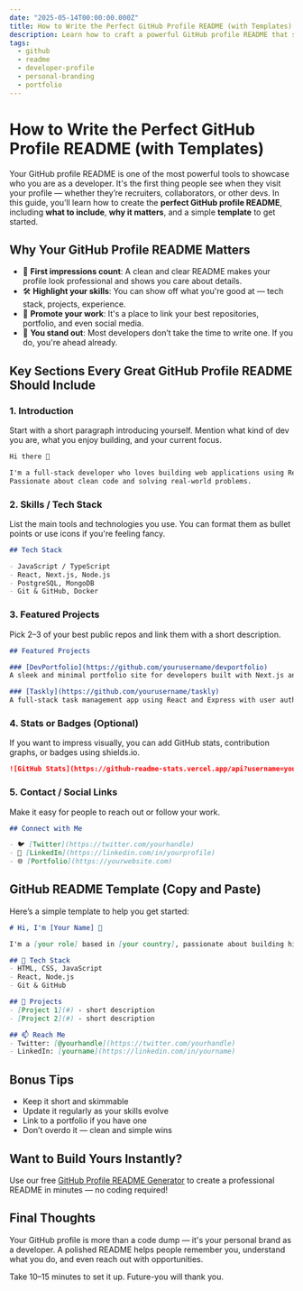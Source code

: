 ```yaml
---
date: "2025-05-14T00:00:00.000Z"
title: How to Write the Perfect GitHub Profile README (with Templates)
description: Learn how to craft a powerful GitHub profile README that stands out. This guide covers key sections, real examples, and templates to help you make a lasting impression.
tags:
  - github
  - readme
  - developer-profile
  - personal-branding
  - portfolio
---
```


# How to Write the Perfect GitHub Profile README (with Templates)

Your GitHub profile README is one of the most powerful tools to showcase who you are as a developer. It's the first thing people see when they visit your profile — whether they’re recruiters, collaborators, or other devs. In this guide, you’ll learn how to create the **perfect GitHub profile README**, including **what to include**, **why it matters**, and a simple **template** to get started.

## Why Your GitHub Profile README Matters

- 🧠 **First impressions count**: A clean and clear README makes your profile look professional and shows you care about details.
- 🛠️ **Highlight your skills**: You can show off what you're good at — tech stack, projects, experience.
- 📣 **Promote your work**: It's a place to link your best repositories, portfolio, and even social media.
- 👀 **You stand out**: Most developers don’t take the time to write one. If you do, you're ahead already.

## Key Sections Every Great GitHub Profile README Should Include

### 1. Introduction

Start with a short paragraph introducing yourself. Mention what kind of dev you are, what you enjoy building, and your current focus.

```markdown
Hi there 👋

I'm a full-stack developer who loves building web applications using React, Node.js, and TypeScript.
Passionate about clean code and solving real-world problems.
```

### 2. Skills / Tech Stack

List the main tools and technologies you use. You can format them as bullet points or use icons if you're feeling fancy.

```markdown
## Tech Stack

- JavaScript / TypeScript
- React, Next.js, Node.js
- PostgreSQL, MongoDB
- Git & GitHub, Docker
```

### 3. Featured Projects

Pick 2–3 of your best public repos and link them with a short description.

```markdown
## Featured Projects

### [DevPortfolio](https://github.com/yourusername/devportfolio)
A sleek and minimal portfolio site for developers built with Next.js and Tailwind CSS.

### [Taskly](https://github.com/yourusername/taskly)
A full-stack task management app using React and Express with user auth and real-time updates.
```

### 4. Stats or Badges (Optional)

If you want to impress visually, you can add GitHub stats, contribution graphs, or badges using shields.io.

```markdown
![GitHub Stats](https://github-readme-stats.vercel.app/api?username=yourusername&show_icons=true&theme=dracula)
```

### 5. Contact / Social Links

Make it easy for people to reach out or follow your work.

```markdown
## Connect with Me

- 🐦 [Twitter](https://twitter.com/yourhandle)
- 💼 [LinkedIn](https://linkedin.com/in/yourprofile)
- 🌐 [Portfolio](https://yourwebsite.com)
```

## GitHub README Template (Copy and Paste)

Here’s a simple template to help you get started:

```markdown
# Hi, I'm [Your Name] 👋

I'm a [your role] based in [your country], passionate about building high-quality web apps.

## 🔧 Tech Stack
- HTML, CSS, JavaScript
- React, Node.js
- Git & GitHub

## 📂 Projects
- [Project 1](#) - short description
- [Project 2](#) - short description

## 📫 Reach Me
- Twitter: [@yourhandle](https://twitter.com/yourhandle)
- LinkedIn: [yourname](https://linkedin.com/in/yourname)
```

## Bonus Tips

* Keep it short and skimmable
* Update it regularly as your skills evolve
* Link to a portfolio if you have one
* Don’t overdo it — clean and simple wins

## Want to Build Yours Instantly?

Use our free [GitHub Profile README Generator](/) to create a professional README in minutes — no coding required!

## Final Thoughts

Your GitHub profile is more than a code dump — it's your personal brand as a developer. A polished README helps people remember you, understand what you do, and even reach out with opportunities.

Take 10–15 minutes to set it up. Future-you will thank you.
